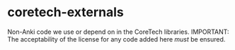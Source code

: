 coretech-externals
==================

Non-Anki code we use or depend on in the CoreTech libraries. IMPORTANT: The acceptability of the license for any code added here *must* be ensured.
